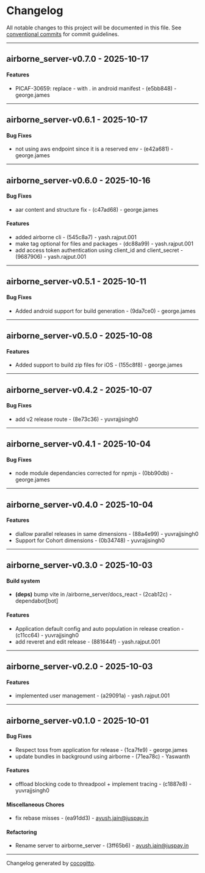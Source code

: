 # Changelog
All notable changes to this project will be documented in this file. See [conventional commits](https://www.conventionalcommits.org/) for commit guidelines.

- - -
## airborne_server-v0.7.0 - 2025-10-17
#### Features
- PICAF-30659: replace - with . in android manifest - (e5bb848) - george.james

- - -

## airborne_server-v0.6.1 - 2025-10-17
#### Bug Fixes
- not using aws endpoint since it is a reserved env - (e42a681) - george.james

- - -

## airborne_server-v0.6.0 - 2025-10-16
#### Bug Fixes
- aar content and structure fix - (c47ad68) - george.james
#### Features
- added airborne cli - (545c8a7) - yash.rajput.001
- make tag optional for files and packages - (dc88a99) - yash.rajput.001
- add access token authentication using client_id and client_secret - (9687906) - yash.rajput.001

- - -

## airborne_server-v0.5.1 - 2025-10-11
#### Bug Fixes
- Added android support for build generation - (9da7ce0) - george.james

- - -

## airborne_server-v0.5.0 - 2025-10-08
#### Features
- Added support to build zip files for iOS - (155c8f8) - george.james

- - -

## airborne_server-v0.4.2 - 2025-10-07
#### Bug Fixes
- add v2 release route - (8e73c36) - yuvrajjsingh0

- - -

## airborne_server-v0.4.1 - 2025-10-04
#### Bug Fixes
- node module dependancies corrected for npmjs - (0bb90db) - george.james

- - -

## airborne_server-v0.4.0 - 2025-10-04
#### Features
- diallow parallel releases in same dimensions - (88a4e99) - yuvrajjsingh0
- Support for Cohort dimensions - (0b34748) - yuvrajjsingh0

- - -

## airborne_server-v0.3.0 - 2025-10-03
#### Build system
- **(deps)** bump vite in /airborne_server/docs_react - (2cab12c) - dependabot[bot]
#### Features
- Application default config and auto population in release creation - (c11cc64) - yuvrajjsingh0
- add reveret and edit release - (881644f) - yash.rajput.001

- - -

## airborne_server-v0.2.0 - 2025-10-03
#### Features
- implemented user management - (a29091a) - yash.rajput.001

- - -

## airborne_server-v0.1.0 - 2025-10-01
#### Bug Fixes
- Respect toss from application for release - (1ca7fe9) - george.james
- update bundles in background using airborne - (71ea78c) - Yaswanth
#### Features
- offload blocking code to threadpool + implement tracing - (c1887e8) - yuvrajjsingh0
#### Miscellaneous Chores
- fix rebase misses - (ea91dd3) - ayush.jain@juspay.in
#### Refactoring
- Rename server to airborne_server - (3ff65b6) - ayush.jain@juspay.in

- - -

Changelog generated by [cocogitto](https://github.com/cocogitto/cocogitto).